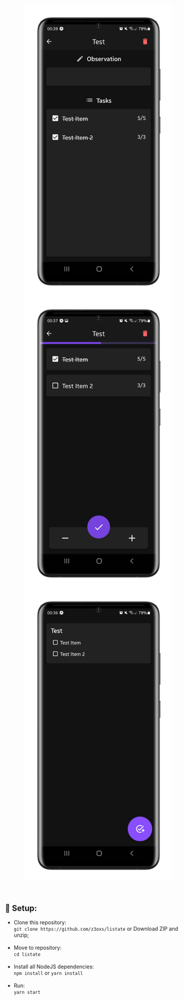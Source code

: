 <div align="center">
    <img src="./images/mockup_1.png" width="400" />
    <img src="./images/mockup_2.png" width="400" />
    <img src="./images/mockup_3.png" width="400" />
</div>

&nbsp;
## 🔧 Setup:
- Clone this repository:<br>
`git clone https://github.com/z3oxs/listate` or Download ZIP and unzip;<br><br>
- Move to repository:<br>
`cd listate`<br><br>
- Install all NodeJS dependencies:<br>
`npm install` or `yarn install`<br><br>
- Run:<br>
`yarn start`<br>
